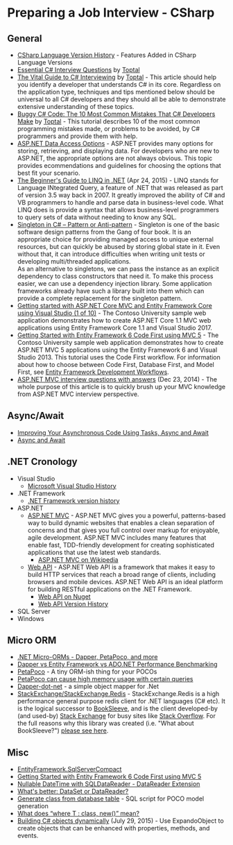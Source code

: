 # Preparing a Job Interview - CSharp

## General
* [CSharp Language Version History](https://github.com/dotnet/csharplang/blob/master/Language-Version-History.md) - Features Added in CSharp Language Versions
* [Essential C# Interview Questions](https://www.toptal.com/c-sharp/interview-questions) by [Toptal](https://www.toptal.com/)
* [The Vital Guide to C# Interviewing](https://www.toptal.com/c-sharp) by [Toptal](https://www.toptal.com/) - This article should help you identify a developer that understands C# in its core. Regardless on the application type, techniques and tips mentioned below should be universal to all C# developers and they should all be able to demonstrate extensive understanding of these topics.
* [Buggy C# Code: The 10 Most Common Mistakes That C# Developers Make](https://www.toptal.com/c-sharp/top-10-mistakes-that-c-sharp-programmers-make) by [Toptal](https://www.toptal.com/) - This tutorial describes 10 of the most common programming mistakes made, or problems to be avoided, by C# programmers and provide them with help.
* [ASP.NET Data Access Options](https://msdn.microsoft.com/en-us/library/ms178359.aspx#dbfmfcf) - ASP.NET provides many options for storing, retrieving, and displaying data. For developers who are new to ASP.NET, the appropriate options are not always obvious. This topic provides ecommendations and guidelines for choosing the options that best fit your scenario.
* [The Beginner's Guide to LINQ in .NET](https://www.exceptionnotfound.net/linq-for-beginners/) (Apr 24, 2015) - LINQ stands for Language INtegrated Query, a feature of .NET that was released as part of version 3.5 way back in 2007. It greatly improved the ability of C# and VB programmers to handle and parse data in business-level code. What LINQ does is provide a syntax that allows business-level programmers to query sets of data without needing to know any SQL.
* [Singleton in C# – Pattern or Anti-pattern](http://www.dotnetcurry.com/patterns-practices/1350/singleton-design-anti-pattern-csharp) - Singleton is one of the basic software design patterns from the Gang of four book. It is an appropriate choice for providing managed access to unique external resources, but can quickly be abused by storing global state in it. Even without that, it can introduce difficulties when writing unit tests or developing multi/threaded applications.  
As an alternative to singletons, we can pass the instance as an explicit dependency to class constructors that need it. To make this process easier, we can use a dependency injection library. Some application frameworks already have such a library built into them which can provide a complete replacement for the singleton pattern.
* [Getting started with ASP.NET Core MVC and Entity Framework Core using Visual Studio (1 of 10)](https://docs.microsoft.com/en-us/aspnet/core/data/ef-mvc/intro) - The Contoso University sample web application demonstrates how to create ASP.NET Core 1.1 MVC web applications using Entity Framework Core 1.1 and Visual Studio 2017.
* [Getting Started with Entity Framework 6 Code First using MVC 5](https://docs.microsoft.com/en-us/aspnet/mvc/overview/getting-started/getting-started-with-ef-using-mvc/creating-an-entity-framework-data-model-for-an-asp-net-mvc-application) - The Contoso University sample web application demonstrates how to create ASP.NET MVC 5 applications using the Entity Framework 6 and Visual Studio 2013. This tutorial uses the Code First workflow. For information about how to choose between Code First, Database First, and Model First, see [Entity Framework Development Workflows](https://msdn.microsoft.com/en-us/library/ms178359.aspx#dbfmfcf).
* [ASP.NET MVC interview questions with answers](http://www.codeproject.com/Articles/556995/ASP-NET-MVC-interview-questions-with-answers) (Dec 23, 2014) - The whole purpose of this article is to quickly brush up your MVC knowledge from ASP.NET MVC interview perspective.

## Async/Await
* [Improving Your Asynchronous Code Using Tasks, Async and Await](http://www.infoq.com/articles/Tasks-Async-Await)
* [Async and Await](http://blog.stephencleary.com/2012/02/async-and-await.html)

## .NET Cronology
* Visual Studio
	* [Microsoft Visual Studio History](https://en.wikipedia.org/wiki/Microsoft_Visual_Studio#History)
* .NET Framework
	* [.NET Framework version history](https://en.wikipedia.org/wiki/.NET_Framework_version_history)
* ASP.NET
	* [ASP.NET MVC](http://www.asp.net/mvc) - ASP.NET MVC gives you a powerful, patterns-based way to build dynamic websites that enables a clean separation of concerns and that gives you full control over markup for enjoyable, agile development. ASP.NET MVC includes many features that enable fast, TDD-friendly development for creating sophisticated applications that use the latest web standards.
		* [ASP.NET MVC on Wikipedia](https://en.wikipedia.org/wiki/ASP.NET_MVC)
	* [Web API](http://www.asp.net/web-api) - ASP.NET Web API is a framework that makes it easy to build HTTP services that reach a broad range of clients, including browsers and mobile devices. ASP.NET Web API is an ideal platform for building RESTful applications on the .NET Framework.
		* [Web API on Nuget](https://www.nuget.org/packages/Microsoft.AspNet.WebApi/)
		* [Web API Version History](http://stackoverflow.com/a/30347209)
* SQL Server
* Windows

## Micro ORM
* [.NET Micro-ORMs - Dapper, PetaPoco, and more](http://www.nullskull.com/a/1659/net-microorms--dapper-petapoco-and-more.aspx)
* [Dapper vs Entity Framework vs ADO.NET Performance Benchmarking](https://www.exceptionnotfound.net/dapper-vs-entity-framework-vs-ado-net-performance-benchmarking/)
* [PetaPoco](http://www.toptensoftware.com/petapoco/) - A tiny ORM-ish thing for your POCOs
* [PetaPoco can cause high memory usage with certain queries](http://shazwazza.com/post/petapoco-can-cause-high-memory-usage-with-certain-queries/)
* [Dapper-dot-net](http://stackexchange.github.io/dapper-dot-net/) - a simple object mapper for .Net
* [StackExchange/StackExchange.Redis](https://github.com/StackExchange/StackExchange.Redis) - StackExchange.Redis is a high performance general purpose redis client for .NET languages (C# etc). It is the logical successor to [BookSleeve](https://code.google.com/p/booksleeve/), and is the client developed-by (and used-by) [Stack Exchange](http://stackexchange.com/) for busy sites like [Stack Overflow](http://stackoverflow.com/). For the full reasons why this library was created (i.e. "What about BookSleeve?") [please see here](http://marcgravell.blogspot.com/2014/03/so-i-went-and-wrote-another-redis-client.html).

## Misc
* [EntityFramework.SqlServerCompact](https://www.nuget.org/packages/EntityFramework.SqlServerCompact/)
* [Getting Started with Entity Framework 6 Code First using MVC 5](https://www.asp.net/mvc/overview/getting-started/getting-started-with-ef-using-mvc/creating-an-entity-framework-data-model-for-an-asp-net-mvc-application)
* [Nullable DateTime with SQLDataReader - DataReader Extension](http://stackoverflow.com/a/17490905)
* [What's better: DataSet or DataReader?](http://stackoverflow.com/a/1083203)
* [Generate class from database table](http://stackoverflow.com/a/5873231) - SQL script for POCO model generation
* [What does “where T : class, new()” mean?](http://stackoverflow.com/questions/4737970/what-does-where-t-class-new-mean)
* [Building C# objects dynamically](https://www.oreilly.com/learning/building-c-objects-dynamically) (July 29, 2015) - Use ExpandoObject to create objects that can be enhanced with properties, methods, and events.

